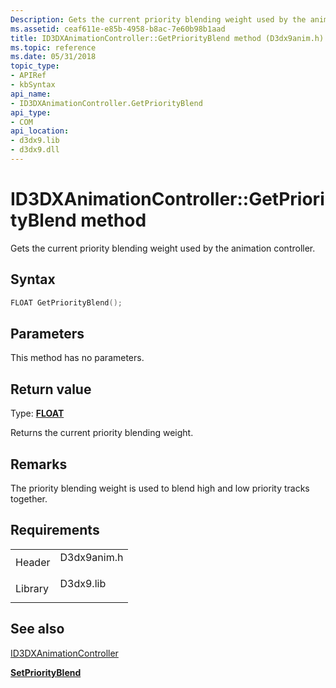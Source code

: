 ```yaml
---
Description: Gets the current priority blending weight used by the animation controller.
ms.assetid: ceaf611e-e85b-4958-b8ac-7e60b98b1aad
title: ID3DXAnimationController::GetPriorityBlend method (D3dx9anim.h)
ms.topic: reference
ms.date: 05/31/2018
topic_type: 
- APIRef
- kbSyntax
api_name: 
- ID3DXAnimationController.GetPriorityBlend
api_type: 
- COM
api_location: 
- d3dx9.lib
- d3dx9.dll
---
```


# ID3DXAnimationController::GetPriorityBlend method

Gets the current priority blending weight used by the animation controller.

## Syntax


```C++
FLOAT GetPriorityBlend();
```



## Parameters

This method has no parameters.

## Return value

Type: **[**FLOAT**](../winprog/windows-data-types.md)**

Returns the current priority blending weight.

## Remarks

The priority blending weight is used to blend high and low priority tracks together.

## Requirements



|                    |                                                                                        |
|--------------------|----------------------------------------------------------------------------------------|
| Header<br/>  | <dl> <dt>D3dx9anim.h</dt> </dl> |
| Library<br/> | <dl> <dt>D3dx9.lib</dt> </dl>   |



## See also

<dl> <dt>

[ID3DXAnimationController](id3dxanimationcontroller.md)
</dt> <dt>

[**SetPriorityBlend**](id3dxanimationcontroller--setpriorityblend.md)
</dt> </dl>

 

 